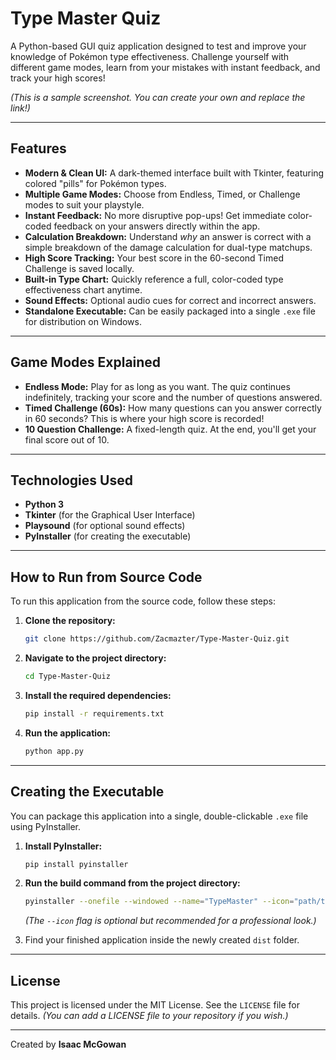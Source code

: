 # Type Master Quiz

A Python-based GUI quiz application designed to test and improve your knowledge of Pokémon type effectiveness. Challenge yourself with different game modes, learn from your mistakes with instant feedback, and track your high scores!

 
*(This is a sample screenshot. You can create your own and replace the link!)*

---

## Features

- **Modern & Clean UI:** A dark-themed interface built with Tkinter, featuring colored "pills" for Pokémon types.
- **Multiple Game Modes:** Choose from Endless, Timed, or Challenge modes to suit your playstyle.
- **Instant Feedback:** No more disruptive pop-ups! Get immediate color-coded feedback on your answers directly within the app.
- **Calculation Breakdown:** Understand *why* an answer is correct with a simple breakdown of the damage calculation for dual-type matchups.
- **High Score Tracking:** Your best score in the 60-second Timed Challenge is saved locally.
- **Built-in Type Chart:** Quickly reference a full, color-coded type effectiveness chart anytime.
- **Sound Effects:** Optional audio cues for correct and incorrect answers.
- **Standalone Executable:** Can be easily packaged into a single `.exe` file for distribution on Windows.

---

## Game Modes Explained

- **Endless Mode:** Play for as long as you want. The quiz continues indefinitely, tracking your score and the number of questions answered.
- **Timed Challenge (60s):** How many questions can you answer correctly in 60 seconds? This is where your high score is recorded!
- **10 Question Challenge:** A fixed-length quiz. At the end, you'll get your final score out of 10.

---

## Technologies Used

- **Python 3**
- **Tkinter** (for the Graphical User Interface)
- **Playsound** (for optional sound effects)
- **PyInstaller** (for creating the executable)

---

## How to Run from Source Code

To run this application from the source code, follow these steps:

1.  **Clone the repository:**
    ```bash
    git clone https://github.com/Zacmazter/Type-Master-Quiz.git
    ```

2.  **Navigate to the project directory:**
    ```bash
    cd Type-Master-Quiz
    ```

3.  **Install the required dependencies:**
    ```bash
    pip install -r requirements.txt
    ```

4.  **Run the application:**
    ```bash
    python app.py
    ```

---

## Creating the Executable

You can package this application into a single, double-clickable `.exe` file using PyInstaller.

1.  **Install PyInstaller:**
    ```bash
    pip install pyinstaller
    ```

2.  **Run the build command from the project directory:**
    ```bash
    pyinstaller --onefile --windowed --name="TypeMaster" --icon="path/to/your/icon.ico" app.py
    ```
    *(The `--icon` flag is optional but recommended for a professional look.)*

3.  Find your finished application inside the newly created `dist` folder.

---

## License

This project is licensed under the MIT License. See the `LICENSE` file for details. *(You can add a LICENSE file to your repository if you wish.)*

---

Created by **Isaac McGowan**

